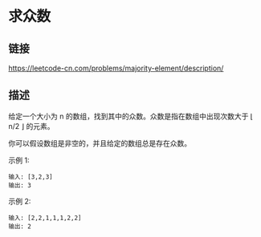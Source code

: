 # 求众数

## 链接
https://leetcode-cn.com/problems/majority-element/description/

## 描述
给定一个大小为 n 的数组，找到其中的众数。众数是指在数组中出现次数大于 ⌊ n/2 ⌋ 的元素。

你可以假设数组是非空的，并且给定的数组总是存在众数。

示例 1:
```text
输入: [3,2,3]
输出: 3
```

示例 2:
```text
输入: [2,2,1,1,1,2,2]
输出: 2
```